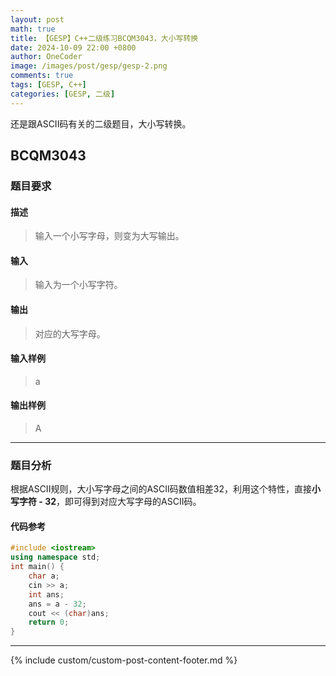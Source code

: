 ```yaml
---
layout: post
math: true
title: 【GESP】C++二级练习BCQM3043，大小写转换
date: 2024-10-09 22:00 +0800
author: OneCoder
image: /images/post/gesp/gesp-2.png
comments: true
tags: [GESP, C++]
categories: [GESP, 二级]
---
```

还是跟ASCII码有关的二级题目，大小写转换。

<!--more-->

## BCQM3043

### 题目要求

#### 描述

>输入一个小写字母，则变为大写输出。

#### 输入

>输入为一个小写字符。

#### 输出

>对应的大写字母。

#### 输入样例

>a

#### 输出样例

>A

---

### 题目分析

根据ASCII规则，大小写字母之间的ASCII码数值相差32，利用这个特性，直接**小写字符 - 32**，即可得到对应大写字母的ASCII码。

#### 代码参考

```cpp
#include <iostream>
using namespace std;
int main() {
    char a;
    cin >> a;
    int ans;
    ans = a - 32;
    cout << (char)ans;
    return 0;
}
```

---

{% include custom/custom-post-content-footer.md %}

